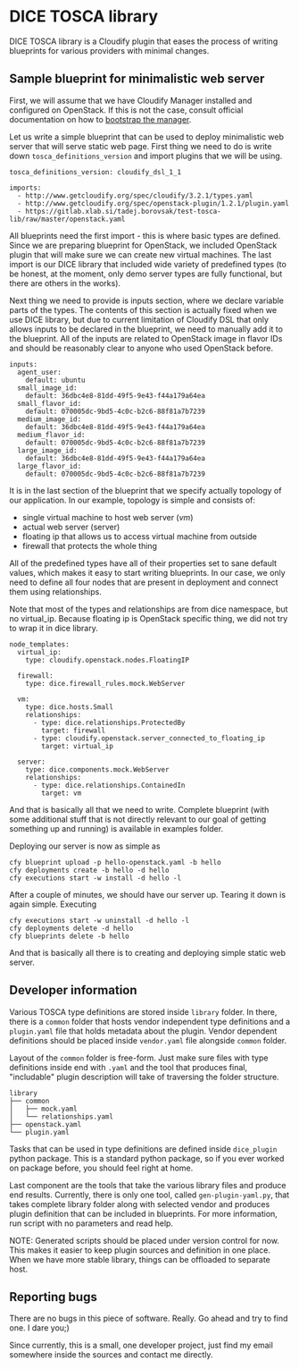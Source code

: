 # DICE TOSCA library

DICE TOSCA library is a Cloudify plugin that eases the process of writing
blueprints for various providers with minimal changes.


## Sample blueprint for minimalistic web server

First, we will assume that we have Cloudify Manager installed and configured
on OpenStack. If this is not the case, consult official documentation on how
to [bootstrap the manager][cfy-mng-boot].

[cfy-mng-boot]: http://docs.getcloudify.org/3.3.1/manager/bootstrapping/


Let us write a simple blueprint that can be used to deploy minimalistic web
server that will serve static web page. First thing we need to do is write
down `tosca_definitions_version` and import plugins that we will be using.

```
tosca_definitions_version: cloudify_dsl_1_1

imports:
  - http://www.getcloudify.org/spec/cloudify/3.2.1/types.yaml
  - http://www.getcloudify.org/spec/openstack-plugin/1.2.1/plugin.yaml
  - https://gitlab.xlab.si/tadej.borovsak/test-tosca-lib/raw/master/openstack.yaml
```

All blueprints need the first import - this is where basic types are defined.
Since we are preparing blueprint for OpenStack, we included OpenStack plugin
that will make sure we can create new virtual machines. The last import is our
DICE library that included wide variety of predefined types (to be honest, at
the moment, only demo server types are fully functional, but there are others
in the works).

Next thing we need to provide is inputs section, where we declare variable
parts of the types. The contents of this section is actually fixed when we use
DICE library, but due to current limitation of Cloudify DSL that only allows
inputs to be declared in the blueprint, we need to manually add it to the
blueprint. All of the inputs are related to OpenStack image in flavor IDs and
should be reasonably clear to anyone who used OpenStack before.

```
inputs:
  agent_user:
    default: ubuntu
  small_image_id:
    default: 36dbc4e8-81dd-49f5-9e43-f44a179a64ea
  small_flavor_id:
    default: 070005dc-9bd5-4c0c-b2c6-88f81a7b7239
  medium_image_id:
    default: 36dbc4e8-81dd-49f5-9e43-f44a179a64ea
  medium_flavor_id:
    default: 070005dc-9bd5-4c0c-b2c6-88f81a7b7239
  large_image_id:
    default: 36dbc4e8-81dd-49f5-9e43-f44a179a64ea
  large_flavor_id:
    default: 070005dc-9bd5-4c0c-b2c6-88f81a7b7239
```

It is in the last section of the blueprint that we specify actually topology
of our application. In our example, topology is simple and consists of:

 * single virtual machine to host web server (_vm_)
 * actual web server (server)
 * floating ip that allows us to access virtual machine from outside
 * firewall that protects the whole thing

All of the predefined types have all of their properties set to sane default
values, which makes it easy to start writing blueprints. In our case, we only
need to define all four nodes that are present in deployment and connect them
using relationships.

Note that most of the types and relationships are from dice namespace, but no
virtual_ip. Because floating ip is OpenStack specific thing, we did not try to
wrap it in dice library.

```
node_templates:
  virtual_ip:
    type: cloudify.openstack.nodes.FloatingIP

  firewall:
    type: dice.firewall_rules.mock.WebServer

  vm:
    type: dice.hosts.Small
    relationships:
      - type: dice.relationships.ProtectedBy
        target: firewall
      - type: cloudify.openstack.server_connected_to_floating_ip
        target: virtual_ip

  server:
    type: dice.components.mock.WebServer
    relationships:
      - type: dice.relationships.ContainedIn
        target: vm
```

And that is basically all that we need to write. Complete blueprint (with some
additional stuff that is not directly relevant to our goal of getting
something up and running) is available in examples folder.

Deploying our server is now as simple as

    cfy blueprint upload -p hello-openstack.yaml -b hello
    cfy deployments create -b hello -d hello
    cfy executions start -w install -d hello -l

After a couple of minutes, we should have our server up. Tearing it down is
again simple. Executing

    cfy executions start -w uninstall -d hello -l
    cfy deployments delete -d hello
    cfy blueprints delete -b hello

And that is basically all there is to creating and deploying simple static web
server.


## Developer information

Various TOSCA type definitions are stored inside `library` folder. In there,
there is a `common` folder that hosts vendor independent type definitions and
a `plugin.yaml` file that holds metadata about the plugin. Vendor dependent
definitions should be placed inside `vendor.yaml` file alongside `common`
folder.

Layout of the `common` folder is free-form. Just make sure files with
type definitions inside end with `.yaml` and the tool that produces final,
"includable" plugin description will take of traversing the folder structure.

```
library
├── common
│   ├── mock.yaml
│   └── relationships.yaml
├── openstack.yaml
└── plugin.yaml
```

Tasks that can be used in type definitions are defined inside `dice_plugin`
python package. This is a standard python package, so if you ever worked on
package before, you should feel right at home.

Last component are the tools that take the various library files and produce
end results. Currently, there is only one tool, called `gen-plugin-yaml.py`,
that takes complete library folder along with selected vendor and produces
plugin definition that can be included in blueprints. For more information,
run script with no parameters and read help.

NOTE: Generated scripts should be placed under version control for now. This
makes it easier to keep plugin sources and definition in one place. When we
have more stable library, things can be offloaded to separate host.


## Reporting bugs

There are no bugs in this piece of software. Really. Go ahead and try to find
one. I dare you;)

Since currently, this is a small, one developer project, just find my email
somewhere inside the sources and contact me directly.
